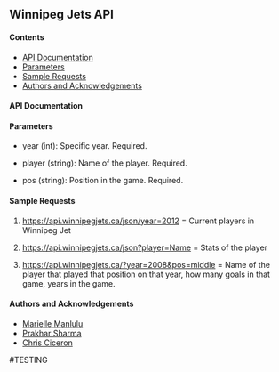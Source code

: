## Winnipeg Jets API

#### Contents
- [API Documentation](#api-documentation)
- [Parameters](#parameters)
- [Sample Requests](#sample-requests)
- [Authors and Acknowledgements](#authors-and-acknowledgements)

#### API Documentation

#### Parameters

- year (int): Specific year. Required. 

- player (string): Name of the player. Required.

- pos (string): Position in the game. Required.


#### Sample Requests

1. https://api.winnipegjets.ca/json/year=2012 	= Current players in Winnipeg Jet

2) https://api.winnipegjets.ca/json?player=Name 	= Stats of the player

3) https://api.winnipegjets.ca/?year=2008&pos=middle 	= Name of the player that played that position on that year, how many goals in that game, years in the game.


#### Authors and Acknowledgements

- [Marielle Manlulu](https://github.com/mariellemanlulu)
- [Prakhar Sharma](https://github.com/Neil3108)
- [Chris Ciceron](https://github.com/chrisciceron)

#TESTING
